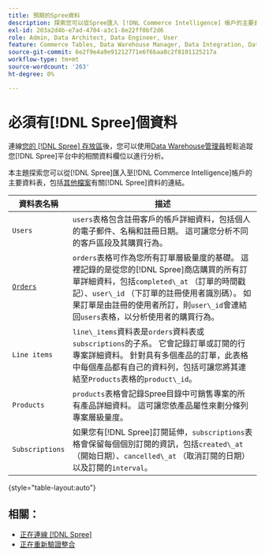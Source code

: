 ```yaml
---
title: 預期的Spree資料
description: 探索您可以從Spree匯入 [!DNL Commerce Intelligence] 帳戶的主要資料表。
exl-id: 203a2d4b-e7ad-4704-a3c1-8e22ff0bf2d6
role: Admin, Data Architect, Data Engineer, User
feature: Commerce Tables, Data Warehouse Manager, Data Integration, Data Import/Export
source-git-commit: 6e2f9e4a9e91212771e6f6baa8c2f8101125217a
workflow-type: tm+mt
source-wordcount: '263'
ht-degree: 0%

---
```


# 必須有[!DNL Spree]個資料

連線[您的 [!DNL Spree] 存放區](../../../data-analyst/importing-data/integrations/spree.md)後，您可以使用[Data Warehouse管理員](../../data-warehouse-mgr/tour-dwm.md)輕鬆追蹤您[!DNL Spree]平台中的相關資料欄位以進行分析。

本主題探索您可以從[!DNL Spree]匯入至[!DNL Commerce Intelligence]帳戶的主要資料表，包括[其他檔案](https://guides.spreecommerce.org/developer/addresses.html#address)有關[!DNL Spree]資料的連結。

| **資料表名稱** | **描述** |
|-----|-----|
| `Users` | `users`表格包含註冊客戶的帳戶詳細資料，包括個人的電子郵件、名稱和註冊日期。 這可讓您分析不同的客戶區段及其購買行為。 |
| [`Orders`](https://guides.spreecommerce.org/developer/orders.html#overview) | `orders`表格可作為您所有訂單層級量度的基礎。 這裡記錄的是從您的[!DNL Spree]商店購買的所有訂單詳細資料，包括`completed\_at` （訂單的時間戳記）、`user\_id` （下訂單的註冊使用者識別碼）。 如果訂單是由註冊的使用者所訂，則`user\_id`會連結回`users`表格，以分析使用者的購買行為。 |
| `Line items` | `line\_items`資料表是`orders`資料表或`subscriptions`的子系。 它會記錄訂單或訂閱的行專案詳細資料。 針對具有多個產品的訂單，此表格中每個產品都有自己的資料列，包括可讓您將其連結至`Products`表格的`product\_id`。 |
| `Products` | `products`表格會記錄Spree目錄中可銷售專案的所有產品詳細資料。 這可讓您依產品屬性來劃分條列專案層級量度。 |
| `Subscriptions` | 如果您有[!DNL Spree]訂閱延伸，`subscriptions`表格會保留每個個別訂閱的資訊，包括`created\_at` （開始日期）、`cancelled\_at` （取消訂閱的日期）以及訂閱的`interval`。 |

{style="table-layout:auto"}

## 相關：

* [正在連線 [!DNL Spree]](../integrations/spree.md)
* [正在重新驗證整合](https://experienceleague.adobe.com/docs/commerce-knowledge-base/kb/how-to/mbi-reauthenticating-integrations.html?lang=zh-Hant)

